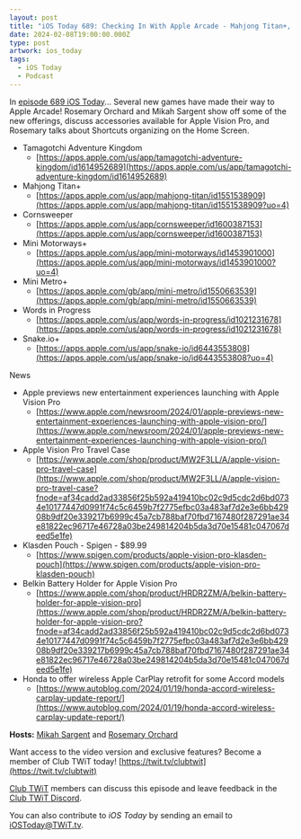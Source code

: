 ```yaml
---
layout: post
title: "iOS Today 689: Checking In With Apple Arcade - Mahjong Titan+, Tamagotchi Adventure Kingdom, Mini Motorways+"
date: 2024-02-08T19:00:00.000Z
type: post
artwork: ios_today
tags:
  - iOS Today
  - Podcast
---
```

In [episode 689 iOS Today](https://twit.tv/shows/ios-today/episodes/689)...
Several new games have made their way to Apple Arcade! Rosemary Orchard and Mikah Sargent show off some of the new offerings, discuss accessories available for Apple Vision Pro, and Rosemary talks about Shortcuts organizing on the Home Screen.

*   Tamagotchi Adventure Kingdom
    *   [https://apps.apple.com/us/app/tamagotchi-adventure-kingdom/id1614952689](https://apps.apple.com/us/app/tamagotchi-adventure-kingdom/id1614952689)
*   Mahjong Titan+
    *   [https://apps.apple.com/us/app/mahjong-titan/id1551538909](https://apps.apple.com/us/app/mahjong-titan/id1551538909?uo=4)
*   Cornsweeper
    *   [https://apps.apple.com/us/app/cornsweeper/id1600387153](https://apps.apple.com/us/app/cornsweeper/id1600387153)
*   Mini Motorways+
    *   [https://apps.apple.com/us/app/mini-motorways/id1453901000](https://apps.apple.com/us/app/mini-motorways/id1453901000?uo=4)
*   Mini Metro+
    *   [https://apps.apple.com/gb/app/mini-metro/id1550663539](https://apps.apple.com/gb/app/mini-metro/id1550663539)
*   Words in Progress
    *   [https://apps.apple.com/us/app/words-in-progress/id1021231678](https://apps.apple.com/us/app/words-in-progress/id1021231678)
*   Snake.io+
    *   [https://apps.apple.com/us/app/snake-io/id6443553808](https://apps.apple.com/us/app/snake-io/id6443553808?uo=4)

News

*   Apple previews new entertainment experiences launching with Apple Vision Pro
    *   [https://www.apple.com/newsroom/2024/01/apple-previews-new-entertainment-experiences-launching-with-apple-vision-pro/](https://www.apple.com/newsroom/2024/01/apple-previews-new-entertainment-experiences-launching-with-apple-vision-pro/)
*   Apple Vision Pro Travel Case
    *   [https://www.apple.com/shop/product/MW2F3LL/A/apple-vision-pro-travel-case](https://www.apple.com/shop/product/MW2F3LL/A/apple-vision-pro-travel-case?fnode=af34cadd2ad33856f25b592a419410bc02c9d5cdc2d6bd0734e10177447d0991f74c5c6459b7f2775efbc03a483af7d2e3e6bb42908b9df20e339217b6999c45a7cb788baf70fbd7167480f287291ae34e81822ec96717e46728a03be249814204b5da3d70e15481c047067deed5e1fe)
*   Klasden Pouch - Spigen - $89.99
    *   [https://www.spigen.com/products/apple-vision-pro-klasden-pouch](https://www.spigen.com/products/apple-vision-pro-klasden-pouch)
*   Belkin Battery Holder for Apple Vision Pro
    *   [https://www.apple.com/shop/product/HRDR2ZM/A/belkin-battery-holder-for-apple-vision-pro](https://www.apple.com/shop/product/HRDR2ZM/A/belkin-battery-holder-for-apple-vision-pro?fnode=af34cadd2ad33856f25b592a419410bc02c9d5cdc2d6bd0734e10177447d0991f74c5c6459b7f2775efbc03a483af7d2e3e6bb42908b9df20e339217b6999c45a7cb788baf70fbd7167480f287291ae34e81822ec96717e46728a03be249814204b5da3d70e15481c047067deed5e1fe)
*   Honda to offer wireless Apple CarPlay retrofit for some Accord models
    *   [https://www.autoblog.com/2024/01/19/honda-accord-wireless-carplay-update-report/](https://www.autoblog.com/2024/01/19/honda-accord-wireless-carplay-update-report/)

**Hosts:** [Mikah Sargent](https://twit.tv/people/mikah-sargent) and [Rosemary Orchard](https://twit.tv/people/rosemary-orchard)

Want access to the video version and exclusive features? Become a member of Club TWiT today! [https://twit.tv/clubtwit](https://twit.tv/clubtwit)

[Club TWiT](https://twit.tv/clubtwit) members can discuss this episode and leave feedback in the [Club TWiT Discord](https://twit.memberful.com/account/discord/authorize).

You can also contribute to _iOS Today_ by sending an email to [iOSToday@TWiT.tv](mailto:iOSToday@TWiT.tv).